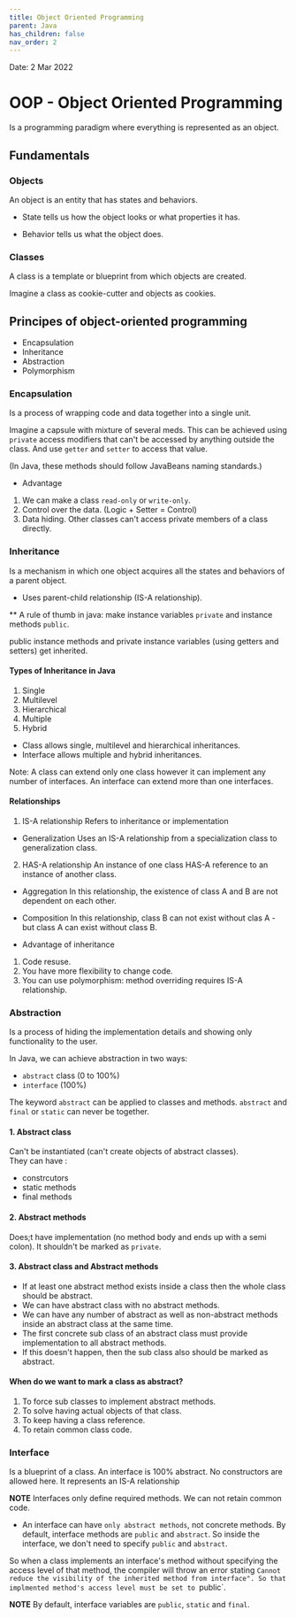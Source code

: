 ```yaml
---
title: Object Oriented Programming
parent: Java
has_children: false
nav_order: 2
---
```

Date: 2 Mar 2022

# OOP - Object Oriented Programming
Is a programming paradigm where everything is represented as an object.

## Fundamentals
### Objects
An object is an entity that has states and behaviors.

* State tells us how the object looks or what properties it has.

* Behavior tells us what the object does.

### Classes
A class is a template or blueprint from which objects are created.

Imagine a class as cookie-cutter and objects as cookies.

## Principes of object-oriented programming
* Encapsulation
* Inheritance
* Abstraction
* Polymorphism

### Encapsulation
Is a process of wrapping code and data together into a single unit.

Imagine a capsule with mixture of several meds.
This can be achieved using `private` access modifiers that can't be accessed by anything outside the class.
And use `getter` and `setter` to access that value.

(In Java, these methods should follow JavaBeans naming standards.)

* Advantage
1. We can make a class `read-only` or `write-only`. 
2. Control over the data. (Logic + Setter = Control)
3. Data hiding. Other classes can't access private members of a class directly.

### Inheritance
Is a mechanism in which one object acquires all the states and behaviors of a parent object.
* Uses parent-child relationship (IS-A relationship).

** A rule of thumb in java: make instance variables `private` and instance methods `public`.

public instance methods and private instance variables (using getters and setters) get inherited.

#### Types of Inheritance in Java
1. Single
2. Multilevel
3. Hierarchical 
4. Multiple
5. Hybrid

* Class allows single, multilevel and hierarchical inheritances. 
* Interface allows multiple and hybrid inheritances.

Note: A class can extend only one class however it can implement any number of interfaces. An interface can extend more than one interfaces.

#### Relationships
1. IS-A relationship
Refers to inheritance or implementation

* Generalization
Uses an IS-A relationship from a specialization class to generalization class.

2. HAS-A relationship
An instance of one class HAS-A reference to an instance of another class.

* Aggregation
In this relationship, the existence of class A and B are not dependent on each other.

* Composition
In this relationship, class B can not exist without clas A - but class A can exist without class B.

* Advantage of inheritance
1. Code resuse.
2. You have more flexibility to change code.
3. You can use polymorphism: method overriding requires IS-A relationship.

### Abstraction
Is a process of hiding the implementation details and showing only functionality to the user.

In Java, we can achieve abstraction in two ways: 
* `abstract` class (0 to 100%)
* `interface` (100%)

The keyword `abstract` can be applied to classes and methods.
`abstract` and `final` or `static` can never be together.

#### 1. Abstract class
Can't be instantiated (can't create objects of abstract classes).  
They can have :
+ constrcutors
+ static methods
+ final methods

#### 2. Abstract methods
Does;t have implementation (no method body and ends up with a semi colon).
It shouldn't be marked as `private`.

#### 3. Abstract class and Abstract methods
* If at least one abstract method exists inside a class then the whole class should be abstract.
* We can have abstract class with no abstract methods.
* We can have any number of abstract as well as non-abstract methods inside an abstract class at the same time.
* The first concrete sub class of an abstract class must provide implementation to all abstract methods.
* If this doesn't happen, then the sub class also should be marked as abstract. 

#### When do we want to mark a class as abstract?
1. To force sub classes to implement abstract methods.
2. To solve having actual objects of that class.
3. To keep having a class reference.
4. To retain common class code.

### Interface
Is a blueprint of a class.
An interface is 100% abstract.
No constructors are allowed here. It represents an IS-A relationship

**NOTE** Interfaces only define required methods. We can not retain common code.

* An interface can have `only abstract methods`, not concrete methods. By default, interface methods are `public` and `abstract`. So inside the interface, we don't need to specify `public` and `abstract`.

So when a class implements an interface's method without specifying the access level of that method, the compiler will throw an error stating `Cannot reduce the visibility of the inherited method from interface". So that implmented method's access level must be set to `public`.

**NOTE** By default, interface variables are `public`, `static` and `final`.


